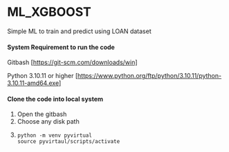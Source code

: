 # ML_XGBOOST
Simple ML to train and predict using LOAN dataset

#### System Requirement to run the code ####

Gitbash [https://git-scm.com/downloads/win]

Python 3.10.11 or higher [https://www.python.org/ftp/python/3.10.11/python-3.10.11-amd64.exe]

#### Clone the code into local system ####

1. Open the gitbash
2. Choose any disk path
3. 
   ```
   python -m venv pyvirtual
   source pyvirtaul/scripts/activate
   ```
   

